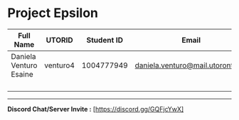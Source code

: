 # Project Epsilon

| Full Name | UTORID | Student ID | Email | Best Way to Contact | Discord Username |
|-----------|--------|------------|-------|---------------------|------------------|
| Daniela Venturo Esaine | venturo4 | 1004777949 | daniela.venturo@mail.utoronto.ca | 4372283100 | Daniela Venturo#2238 |
| | | | | | |
| | | | | | |
| | | | | | |
| | | | | | |
---
**Discord Chat/Server Invite :** [https://discord.gg/GQFjcYwX]

